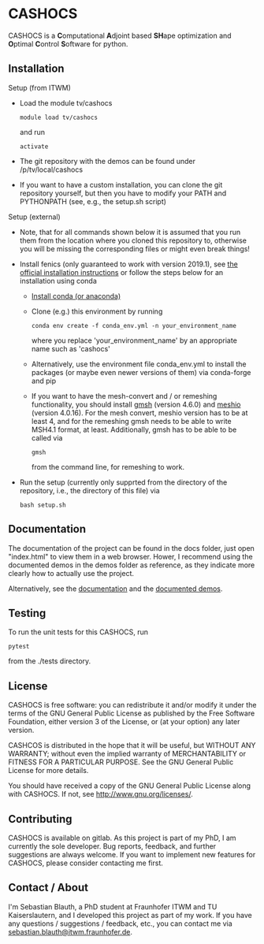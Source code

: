 CASHOCS
=========

CASHOCS is a **C**omputational **A**djoint based **SH**ape optimization and **O**ptimal **C**ontrol **S**oftware for python.


Installation
------------

Setup (from ITWM)

- Load the module tv/cashocs

    `module load tv/cashocs`

    and run

    `activate`

- The git repository with the demos can be found under /p/tv/local/cashocs

- If you want to have a custom installation, you can clone the git repository yourself,
  but then you have to modify your PATH and PYTHONPATH (see, e.g., the setup.sh script)


Setup (external)

- Note, that for all commands shown below it is assumed that you run them from
  the location where you cloned this repository to, otherwise you will be missing
  the corresponding files or might even break things!

- Install fenics (only guaranteed to work with version 2019.1), see
  [the official installation instructions](https://fenicsproject.org/download/)
  or follow the steps below for an installation using conda

  - [Install conda (or anaconda)](https://docs.conda.io/projects/conda/en/latest/user-guide/install/index.html)

  - Clone (e.g.) this environment by running

    `conda env create -f conda_env.yml -n your_environment_name`

    where you replace 'your_environment_name' by an appropriate name such as 'cashocs'

  - Alternatively, use the environment file conda_env.yml to install the packages
    (or maybe even newer versions of them) via conda-forge and pip

  - If you want to have the mesh-convert and / or remeshing functionality, you should
    install [gmsh](https://gmsh.info) (version 4.6.0) and [meshio](https://pypi.org/project/meshio/4.0.16/) (version 4.0.16).
    For the mesh convert, meshio version has to be at least 4, and for the remeshing
    gmsh needs to be able to write MSH4.1 format, at least. Additionally, gmsh has to
    be able to be called via

    `gmsh`

    from the command line, for remeshing to work.

- Run the setup (currently only supprted from the directory of the repository, i.e.,
  the directory of this file) via

    `bash setup.sh`


Documentation
-------------

The documentation of the project can be found in the docs folder, just open "index.html"
to view them in a web browser. Hower, I recommend using the documented demos in the demos
folder as reference, as they indicate more clearly how to actually use the project.

Alternatively, see the [documentation](./docs/index.html) and the [documented demos](./demos/docs/demos.html).


Testing
-------

To run the unit tests for this CASHOCS, run

    pytest

from the ./tests directory.


License
-------

CASHOCS is free software: you can redistribute it and/or modify it under the terms of the GNU General Public License as published by the Free Software Foundation, either version 3 of the License, or (at your option) any later version.

CASHCOS is distributed in the hope that it will be useful, but WITHOUT ANY WARRANTY; without even the implied warranty of MERCHANTABILITY or FITNESS FOR A PARTICULAR PURPOSE. See the GNU General Public License for more details.

You should have received a copy of the GNU General Public License along with CASHOCS. If not, see <http://www.gnu.org/licenses/>.


Contributing
------------

CASHOCS is available on gitlab. As this project is part of my PhD, I am currently
the sole developer. Bug reports, feedback, and further suggestions are always
welcome. If you want to implement new features for CASHOCS, please consider
contacting me first.


Contact / About
---------------

I'm Sebastian Blauth, a PhD student at Fraunhofer ITWM and TU Kaiserslautern,
and I developed this project as part of my work. If you have any questions /
suggestions / feedback, etc., you can contact me via
[sebastian.blauth@itwm.fraunhofer.de](mailto:sebastian.blauth@itwm.fraunhofer.de).
